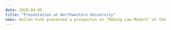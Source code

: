 ```yaml
---
date: 2018-04-05
title: "Presentation at Northwestern University"
news: Kellen Funk presented a prospectus on "Making Law Modern" at the Northwestern University School of Law [conference on Law and Textual Analysis](https://www.kellogg.northwestern.edu/news-events/conference/text-analysis-and-law-conference.aspx).
---
```

